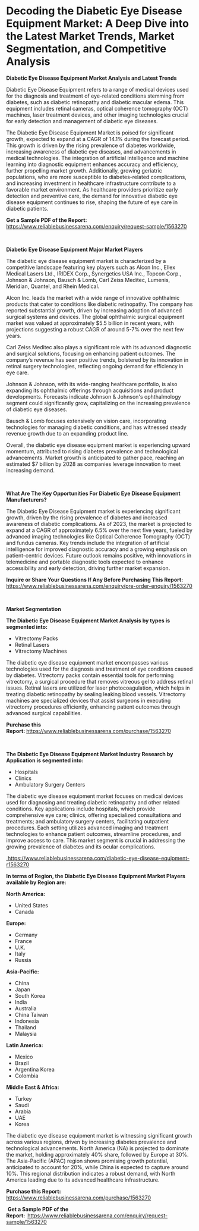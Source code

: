 <p><h1>Decoding the Diabetic Eye Disease Equipment Market: A Deep Dive into the Latest Market Trends, Market Segmentation, and Competitive Analysis</h1></p><p><strong>Diabetic Eye Disease Equipment Market Analysis and Latest Trends</strong></p>
<p><p>Diabetic Eye Disease Equipment refers to a range of medical devices used for the diagnosis and treatment of eye-related conditions stemming from diabetes, such as diabetic retinopathy and diabetic macular edema. This equipment includes retinal cameras, optical coherence tomography (OCT) machines, laser treatment devices, and other imaging technologies crucial for early detection and management of diabetic eye diseases.</p><p>The Diabetic Eye Disease Equipment Market is poised for significant growth, expected to expand at a CAGR of 14.1% during the forecast period. This growth is driven by the rising prevalence of diabetes worldwide, increasing awareness of diabetic eye diseases, and advancements in medical technologies. The integration of artificial intelligence and machine learning into diagnostic equipment enhances accuracy and efficiency, further propelling market growth. Additionally, growing geriatric populations, who are more susceptible to diabetes-related complications, and increasing investment in healthcare infrastructure contribute to a favorable market environment. As healthcare providers prioritize early detection and preventive care, the demand for innovative diabetic eye disease equipment continues to rise, shaping the future of eye care in diabetic patients.</p></p>
<p><strong>Get a Sample PDF of the Report:&nbsp;</strong> <a href="https://www.reliablebusinessarena.com/enquiry/request-sample/1563270?utm_campaign=1841&utm_medium=2&utm_source=Github&utm_content=ia&utm_term=14042025&utm_id=diabetic-eye-disease-equipment">https://www.reliablebusinessarena.com/enquiry/request-sample/1563270</a></p>
<p>&nbsp;</p>
<p><strong>Diabetic Eye Disease Equipment Major Market Players</strong></p>
<p><p>The diabetic eye disease equipment market is characterized by a competitive landscape featuring key players such as Alcon Inc., Ellex Medical Lasers Ltd., IRIDEX Corp., Synergetics USA Inc., Topcon Corp., Johnson & Johnson, Bausch & Lomb, Carl Zeiss Meditec, Lumenis, Meridian, Quantel, and Rhein Medical. </p><p>Alcon Inc. leads the market with a wide range of innovative ophthalmic products that cater to conditions like diabetic retinopathy. The company has reported substantial growth, driven by increasing adoption of advanced surgical systems and devices. The global ophthalmic surgical equipment market was valued at approximately $5.5 billion in recent years, with projections suggesting a robust CAGR of around 5-7% over the next few years.</p><p>Carl Zeiss Meditec also plays a significant role with its advanced diagnostic and surgical solutions, focusing on enhancing patient outcomes. The company’s revenue has seen positive trends, bolstered by its innovation in retinal surgery technologies, reflecting ongoing demand for efficiency in eye care.</p><p>Johnson & Johnson, with its wide-ranging healthcare portfolio, is also expanding its ophthalmic offerings through acquisitions and product developments. Forecasts indicate Johnson & Johnson's ophthalmology segment could significantly grow, capitalizing on the increasing prevalence of diabetic eye diseases.</p><p>Bausch & Lomb focuses extensively on vision care, incorporating technologies for managing diabetic conditions, and has witnessed steady revenue growth due to an expanding product line.</p><p>Overall, the diabetic eye disease equipment market is experiencing upward momentum, attributed to rising diabetes prevalence and technological advancements. Market growth is anticipated to gather pace, reaching an estimated $7 billion by 2028 as companies leverage innovation to meet increasing demand.</p></p>
<p>&nbsp;</p>
<p><strong>What Are The Key Opportunities For Diabetic Eye Disease Equipment Manufacturers?</strong></p>
<p><p>The Diabetic Eye Disease Equipment market is experiencing significant growth, driven by the rising prevalence of diabetes and increased awareness of diabetic complications. As of 2023, the market is projected to expand at a CAGR of approximately 6.5% over the next five years, fueled by advanced imaging technologies like Optical Coherence Tomography (OCT) and fundus cameras. Key trends include the integration of artificial intelligence for improved diagnostic accuracy and a growing emphasis on patient-centric devices. Future outlook remains positive, with innovations in telemedicine and portable diagnostic tools expected to enhance accessibility and early detection, driving further market expansion.</p></p>
<p><strong>Inquire or Share Your Questions If Any Before Purchasing This Report:</strong> <a href="https://www.reliablebusinessarena.com/enquiry/pre-order-enquiry/1563270?utm_campaign=1841&utm_medium=2&utm_source=Github&utm_content=ia&utm_term=14042025&utm_id=diabetic-eye-disease-equipment">https://www.reliablebusinessarena.com/enquiry/pre-order-enquiry/1563270</a></p>
<p>&nbsp;</p>
<p><strong>Market Segmentation</strong></p>
<p><strong>The Diabetic Eye Disease Equipment Market Analysis by types is segmented into:</strong></p>
<p><ul><li>Vitrectomy Packs</li><li>Retinal Lasers</li><li>Vitrectomy Machines</li></ul></p>
<p><p>The diabetic eye disease equipment market encompasses various technologies used for the diagnosis and treatment of eye conditions caused by diabetes. Vitrectomy packs contain essential tools for performing vitrectomy, a surgical procedure that removes vitreous gel to address retinal issues. Retinal lasers are utilized for laser photocoagulation, which helps in treating diabetic retinopathy by sealing leaking blood vessels. Vitrectomy machines are specialized devices that assist surgeons in executing vitrectomy procedures efficiently, enhancing patient outcomes through advanced surgical capabilities.</p></p>
<p><strong>Purchase this Report:&nbsp;</strong><a href="https://www.reliablebusinessarena.com/purchase/1563270?utm_campaign=1841&utm_medium=2&utm_source=Github&utm_content=ia&utm_term=14042025&utm_id=diabetic-eye-disease-equipment">https://www.reliablebusinessarena.com/purchase/1563270</a></p>
<p>&nbsp;</p>
<p><strong>The Diabetic Eye Disease Equipment Market Industry Research by Application is segmented into:</strong></p>
<p><ul><li>Hospitals</li><li>Clinics</li><li>Ambulatory Surgery Centers</li></ul></p>
<p><p>The diabetic eye disease equipment market focuses on medical devices used for diagnosing and treating diabetic retinopathy and other related conditions. Key applications include hospitals, which provide comprehensive eye care; clinics, offering specialized consultations and treatments; and ambulatory surgery centers, facilitating outpatient procedures. Each setting utilizes advanced imaging and treatment technologies to enhance patient outcomes, streamline procedures, and improve access to care. This market segment is crucial in addressing the growing prevalence of diabetes and its ocular complications.</p></p>
<p><a href="https://www.reliablebusinessarena.com/diabetic-eye-disease-equipment-r1563270?utm_campaign=1841&utm_medium=2&utm_source=Github&utm_content=ia&utm_term=14042025&utm_id=diabetic-eye-disease-equipment">&nbsp;https://www.reliablebusinessarena.com/diabetic-eye-disease-equipment-r1563270</a></p>
<p><strong>In terms of Region, the Diabetic Eye Disease Equipment Market Players available by Region are:</strong></p>
<p>
    <p> <strong> North America: </strong>
        <ul>
            <li>United States</li>
            <li>Canada</li>
        </ul>
        </p> 
    <p> <strong> Europe: </strong>
        <ul>
            <li>Germany</li>
            <li>France</li>
            <li>U.K.</li>
            <li>Italy</li>
            <li>Russia</li>
        </ul>
        </p> 
    <p> <strong> Asia-Pacific: </strong>
        <ul>
            <li>China</li>
            <li>Japan</li>
            <li>South Korea</li>
            <li>India</li>
            <li>Australia</li>
            <li>China Taiwan</li>
            <li>Indonesia</li>
            <li>Thailand</li>
            <li>Malaysia</li>
        </ul>
        </p> 
    <p> <strong> Latin America: </strong>
        <ul>
            <li>Mexico</li>
            <li>Brazil</li>
            <li>Argentina Korea</li>
            <li>Colombia</li>
        </ul>
        </p> 
    <p> <strong> Middle East & Africa: </strong>
        <ul>
            <li>Turkey</li>
            <li>Saudi</li>
            <li>Arabia</li>
            <li>UAE</li>
            <li>Korea</li>
        </ul>
    </p>
    </p>
<p><p>The diabetic eye disease equipment market is witnessing significant growth across various regions, driven by increasing diabetes prevalence and technological advancements. North America (NA) is projected to dominate the market, holding approximately 40% share, followed by Europe at 30%. The Asia-Pacific (APAC) region shows promising growth potential, anticipated to account for 20%, while China is expected to capture around 10%. This regional distribution indicates a robust demand, with North America leading due to its advanced healthcare infrastructure.</p></p>
<p><strong>Purchase this Report: </strong><a href="https://www.reliablebusinessarena.com/purchase/1563270?utm_campaign=1841&utm_medium=2&utm_source=Github&utm_content=ia&utm_term=14042025&utm_id=diabetic-eye-disease-equipment">https://www.reliablebusinessarena.com/purchase/1563270</a></p>
<p>&nbsp;<strong>Get a Sample PDF of the Report:&nbsp;&nbsp;</strong><a href="https://www.reliablebusinessarena.com/enquiry/request-sample/1563270?utm_campaign=1841&utm_medium=2&utm_source=Github&utm_content=ia&utm_term=14042025&utm_id=diabetic-eye-disease-equipment">https://www.reliablebusinessarena.com/enquiry/request-sample/1563270</a></p>
<p><strong></strong></p>
<p><p></p><p></p><p></p></p>